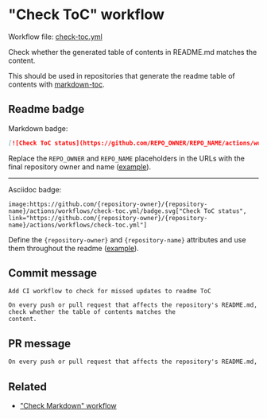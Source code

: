 # "Check ToC" workflow

Workflow file: [check-toc.yml](check-toc.yml)

Check whether the generated table of contents in README.md matches the content.

This should be used in repositories that generate the readme table of contents with [markdown-toc](https://github.com/jonschlinkert/markdown-toc).

## Readme badge

Markdown badge:

```markdown
[![Check ToC status](https://github.com/REPO_OWNER/REPO_NAME/actions/workflows/check-toc.yml/badge.svg)](https://github.com/REPO_OWNER/REPO_NAME/actions/workflows/check-toc.yml)
```

Replace the `REPO_OWNER` and `REPO_NAME` placeholders in the URLs with the final repository owner and name ([example](https://raw.githubusercontent.com/arduino-libraries/ArduinoIoTCloud/master/README.md)).

---

Asciidoc badge:

```adoc
image:https://github.com/{repository-owner}/{repository-name}/actions/workflows/check-toc.yml/badge.svg["Check ToC status", link="https://github.com/{repository-owner}/{repository-name}/actions/workflows/check-toc.yml"]
```

Define the `{repository-owner}` and `{repository-name}` attributes and use them throughout the readme ([example](https://raw.githubusercontent.com/arduino-libraries/WiFiNINA/master/README.adoc)).

## Commit message

```
Add CI workflow to check for missed updates to readme ToC

On every push or pull request that affects the repository's README.md, check whether the table of contents matches the
content.
```

## PR message

```markdown
On every push or pull request that affects the repository's README.md, use [markdown-toc](https://github.com/jonschlinkert/markdown-toc) to check whether the table of contents matches the content.
```

## Related

- ["Check Markdown" workflow](check-markdown.md)
